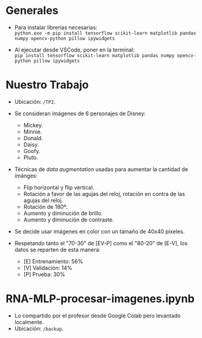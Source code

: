 # Generales
* Para instalar librerias necesarias:
<br> `python.exe -m pip install tensorflow scikit-learn matplotlib pandas numpy opencv-python pillow ipywidgets`

* Al ejecutar desde VSCode, poner en la terminal:
<br>  `pip install tensorflow scikit-learn matplotlib pandas numpy opencv-python pillow ipywidgets`


# Nuestro Trabajo
* Ubicación: `/TP2`.

* Se consideran imágenes de 6 personajes de Disney:
   * Mickey.
   * Minnie.
   * Donald.
   * Daisy.
   * Goofy.
   * Pluto.

* Técnicas de _data augmentation_ usadas para aumentar la cantidad de imánges:
   * Flip horizontal y flip vertical.
   * Rotación a favor de las agujas del reloj, rotación en contra de las agujas del reloj.
   * Rotación de 180º.
   * Aumento y diminución de brillo.
   * Aumento y diminución de contraste.
   
* Se decide usar imágenes en color con un tamaño de 40x40 píxeles.

* Respetando tanto el "70-30" de [EV-P] como el "80-20" de [E-V], los datos se reparten de esta manera:
    * [E] Entrenamiento:  56%
    * [V] Validación:     14%
    * [P] Prueba:         30%

# RNA-MLP-procesar-imagenes.ipynb
* Lo compartido por el profesor desde Google Colab pero levantado localmente.
* Ubicación: `/backup`.

